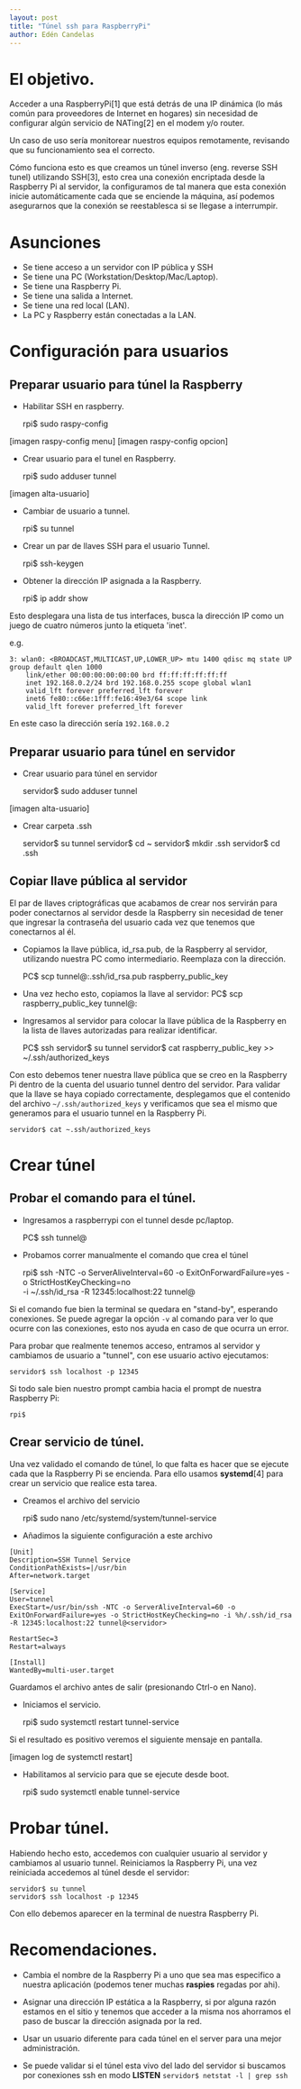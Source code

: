 ```yaml
---
layout: post
title: "Túnel ssh para RaspberryPi"
author: Edén Candelas
---
```


# El objetivo.

Acceder a una RaspberryPi[1] que está detrás de una IP dinámica (lo más
común para proveedores de Internet en hogares) sin necesidad de configurar
algún servicio de NATing[2] en el modem y/o router.

Un caso de uso sería monitorear nuestros equipos remotamente, revisando que
su funcionamiento sea el correcto.

Cómo funciona esto es que creamos un túnel inverso (eng. reverse SSH tunel)
utilizando SSH[3], esto crea una conexión encriptada desde la Raspberry Pi
al servidor, la configuramos de tal manera que esta conexión inicie
automáticamente cada que se enciende la máquina, así podemos asegurarnos
que la conexión se reestablesca si se llegase a interrumpir.


# Asunciones

* Se tiene acceso a un servidor con IP pública y SSH
* Se tiene una PC (Workstation/Desktop/Mac/Laptop).
* Se tiene una Raspberry Pi.
* Se tiene una salida a Internet.
* Se tiene una red local (LAN).
* La PC y Raspberry están conectadas a la LAN.

# Configuración para usuarios
## Preparar usuario para túnel la Raspberry

* Habilitar SSH en raspberry.

	rpi$ sudo raspy-config

[imagen raspy-config menu]
[imagen raspy-config opcion]

* Crear usuario para el tunel en Raspberry.

	rpi$ sudo adduser tunnel

[imagen alta-usuario]

* Cambiar de usuario a tunnel.

	rpi$ su tunnel

* Crear un par de llaves SSH para el usuario Tunnel.

	rpi$ ssh-keygen

* Obtener la dirección IP asignada a la Raspberry.

	rpi$ ip addr show

Esto desplegara una lista de tus interfaces, busca la dirección IP
como un juego de cuatro números junto la etiqueta 'inet'.

e.g.

	3: wlan0: <BROADCAST,MULTICAST,UP,LOWER_UP> mtu 1400 qdisc mq state UP group default qlen 1000
	    link/ether 00:00:00:00:00:00 brd ff:ff:ff:ff:ff:ff
	    inet 192.168.0.2/24 brd 192.168.0.255 scope global wlan1
	    valid_lft forever preferred_lft forever
	    inet6 fe80::c66e:1fff:fe16:49e3/64 scope link
	    valid_lft forever preferred_lft forever

En este caso la dirección sería `192.168.0.2`

## Preparar usuario para túnel en servidor

* Crear usuario para túnel en servidor

	servidor$ sudo adduser tunnel

[imagen alta-usuario]

* Crear carpeta .ssh

	servidor$ su tunnel
	servidor$ cd ~
	servidor$ mkdir .ssh
	servidor$ cd .ssh

## Copiar llave pública al servidor

El par de llaves criptográficas que acabamos de crear nos servirán para poder
conectarnos al servidor desde la Raspberry sin necesidad de tener que ingresar
la contraseña del usuario cada vez que tenemos que conectarnos al él.

* Copiamos la llave pública, id_rsa.pub, de la Raspberry al servidor, utilizando
  nuestra PC como intermediario. Reemplaza <raspberry-ip> con la dirección.

	PC$ scp tunnel@<raspberry-ip>:.ssh/id_rsa.pub raspberry_public_key

* Una vez hecho esto, copiamos la llave al servidor:
	PC$ scp raspberry_public_key tunnel@<servidor>:

* Ingresamos al servidor para colocar la llave pública de la Raspberry en la
  lista de llaves autorizadas para realizar identificar.

	PC$ ssh <servidor>
	servidor$ su tunnel
	servidor$ cat raspberry_public_key >> ~/.ssh/authorized_keys

Con esto debemos tener nuestra llave pública que se creo en la Raspberry Pi
dentro de la cuenta del usuario tunnel dentro del servidor. Para validar que
la llave se haya copiado correctamente,  desplegamos que el contenido del
archivo `~/.ssh/authorized_keys` y verificamos que sea el mismo que generamos
para el usuario tunnel en la Raspberry Pi.

	servidor$ cat ~.ssh/authorized_keys

# Crear túnel

## Probar el comando para el túnel.

* Ingresamos a raspberrypi con el tunnel desde pc/laptop.

	PC$ ssh tunnel@<ip-raspberry>

* Probamos correr manualmente el comando que crea el túnel

	rpi$ ssh -NTC -o ServerAliveInterval=60 -o ExitOnForwardFailure=yes -o StrictHostKeyChecking=no \
	 -i ~/.ssh/id_rsa -R 12345:localhost:22 tunnel@<servidor>

Si el comando fue bien la terminal se quedara en "stand-by", esperando
conexiones. Se puede agregar la opción `-v` al comando para ver lo
que ocurre con las conexiones, esto nos ayuda en caso de que ocurra un error.

Para probar que realmente tenemos acceso, entramos al servidor y cambiamos de
usuario a "tunnel", con ese usuario activo ejecutamos:

	servidor$ ssh localhost -p 12345

Si todo sale bien nuestro prompt cambia hacia el prompt de nuestra Raspberry Pi:

	rpi$

## Crear servicio de túnel.

Una vez validado el comando de túnel, lo que falta es hacer que se ejecute
cada que la Raspberry Pi se encienda. Para ello usamos __systemd__[4] para
crear un servicio que realice esta tarea.

* Creamos el archivo del servicio

	rpi$ sudo nano /etc/systemd/system/tunnel-service

* Añadimos la siguiente configuración a este archivo

```
[Unit]
Description=SSH Tunnel Service
ConditionPathExists=|/usr/bin
After=network.target

[Service]
User=tunnel
ExecStart=/usr/bin/ssh -NTC -o ServerAliveInterval=60 -o ExitOnForwardFailure=yes -o StrictHostKeyChecking=no -i %h/.ssh/id_rsa -R 12345:localhost:22 tunnel@<servidor>

RestartSec=3
Restart=always

[Install]
WantedBy=multi-user.target
```

Guardamos el archivo antes de salir (presionando Ctrl-o en Nano).

* Iniciamos el servicio.

	rpi$ sudo systemctl restart tunnel-service

Si el resultado es positivo veremos el siguiente mensaje en pantalla.

[imagen log de systemctl restart]

* Habilitamos al servicio para que se ejecute desde boot.

	rpi$ sudo systemctl enable tunnel-service

# Probar túnel.

Habiendo hecho esto, accedemos con cualquier usuario al servidor y cambiamos
al usuario tunnel. Reiniciamos la Raspberry Pi, una vez reiniciada accedemos
al túnel desde el servidor:

	servidor$ su tunnel
	servidor$ ssh localhost -p 12345

Con ello debemos aparecer en la terminal de nuestra Raspberry Pi.


# Recomendaciones.

* Cambia el nombre de la Raspberry Pi a uno que sea mas especifico a nuestra
aplicación (podemos tener muchas __raspies__ regadas por ahi).

* Asignar una dirección IP estática a la Raspberry, si por alguna razón
estamos en el sitio y tenemos que acceder a la misma nos ahorramos el paso
de buscar la dirección asignada por la red.

* Usar un usuario diferente para cada túnel en el server para una mejor
administración.

* Se puede validar si el túnel esta vivo del lado del servidor si buscamos
por conexiones ssh en modo **LISTEN** `servidor$ netstat -l | grep ssh`
